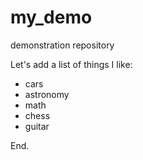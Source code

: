 # my_demo
demonstration repository

Let's add a list of things I like: 

+ cars
+ astronomy
+ math
+ chess
+ guitar

End.
